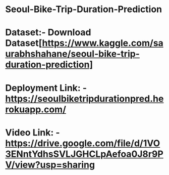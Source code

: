 # Seoul-Bike-Trip-Duration-Prediction

# Dataset:- Download Dataset[https://www.kaggle.com/saurabhshahane/seoul-bike-trip-duration-prediction]
# Deployment Link: - https://seoulbiketripdurationpred.herokuapp.com/
# Video Link: - https://drive.google.com/file/d/1VO3ENntYdhsSVLJGHCLpAefoa0J8r9PV/view?usp=sharing
